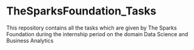 # TheSparksFoundation_Tasks

This repository contains all the tasks which are given by The Sparks Foundation during the internship period on the domain Data Science and Business Analytics
